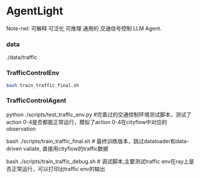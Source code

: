 # AgentLight

Note-rwl: 可解释 可泛化 可推理 通用的 交通信号控制 LLM Agent.

### data
./data/traffic

### TrafficControlEnv

```bash
bash train_traffic_final.sh
```

### TrafficControlAgent

python ./scripts/test_traffic_env.py #完善过的交通控制环境测试脚本，测试了action 0-4是否都能正常运行，模拟了action 0-4在cityflow中对应的observation

bash ./scripts/train_traffic_final.sh # 最终训练版本，跳过dataloader和data-driven valiate, 直接用cityflow的traffic数据

bash ./scripts/train_traffic_debug.sh # 调试脚本,主要测试traffic env在ray上是否正常运行，可以打印出traffic env的输出
